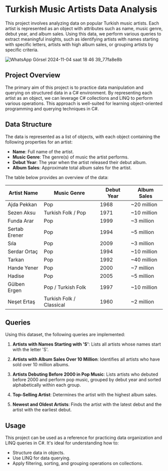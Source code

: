 # Turkish Music Artists Data Analysis

This project involves analyzing data on popular Turkish music artists. Each artist is represented as an object with attributes such as name, music genre, debut year, and album sales. Using this data, we perform various queries to extract meaningful insights, such as identifying artists with names starting with specific letters, artists with high album sales, or grouping artists by specific criteria.

![WhatsApp Görsel 2024-11-04 saat 18 46 39_77fa8e8b](https://github.com/user-attachments/assets/3089628d-15a8-45ce-8f29-dcbffd997ff9)

## Project Overview

The primary aim of this project is to practice data manipulation and querying on structured data in a C# environment. By representing each artist as an object, we can leverage C# collections and LINQ to perform various operations. This approach is well-suited for learning object-oriented programming and querying techniques in C#.

## Data Structure

The data is represented as a list of objects, with each object containing the following properties for an artist:

- **Name**: Full name of the artist.
- **Music Genre**: The genre(s) of music the artist performs.
- **Debut Year**: The year when the artist released their debut album.
- **Album Sales**: Approximate total album sales for the artist.

The table below provides an overview of the data:

| Artist Name         | Music Genre                | Debut Year | Album Sales         |
|---------------------|----------------------------|------------|----------------------|
| Ajda Pekkan         | Pop                        | 1968       | ~20 million         |
| Sezen Aksu          | Turkish Folk / Pop         | 1971       | ~10 million         |
| Funda Arar          | Pop                        | 1999       | ~3 million          |
| Sertab Erener       | Pop                        | 1994       | ~5 million          |
| Sıla                | Pop                        | 2009       | ~3 million          |
| Serdar Ortaç        | Pop                        | 1994       | ~10 million         |
| Tarkan              | Pop                        | 1992       | ~40 million         |
| Hande Yener         | Pop                        | 2000       | ~7 million          |
| Hadise              | Pop                        | 2005       | ~5 million          |
| Gülben Ergen        | Pop / Turkish Folk         | 1997       | ~10 million         |
| Neşet Ertaş         | Turkish Folk / Classical   | 1960       | ~2 million          |

## Queries

Using this dataset, the following queries are implemented:

1. **Artists with Names Starting with 'S'**: Lists all artists whose names start with the letter 'S'.
   
2. **Artists with Album Sales Over 10 Million**: Identifies all artists who have sold over 10 million albums.
   
3. **Artists Debuting Before 2000 in Pop Music**: Lists artists who debuted before 2000 and perform pop music, grouped by debut year and sorted alphabetically within each group.
   
4. **Top-Selling Artist**: Determines the artist with the highest album sales.
   
5. **Newest and Oldest Artists**: Finds the artist with the latest debut and the artist with the earliest debut.

## Usage

This project can be used as a reference for practicing data organization and LINQ queries in C#. It's ideal for understanding how to:

- Structure data in objects.
- Use LINQ for data querying.
- Apply filtering, sorting, and grouping operations on collections.

